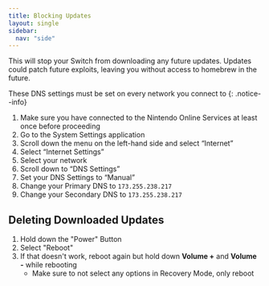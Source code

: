 ```yaml
---
title: Blocking Updates
layout: single
sidebar:
  nav: "side"
---
```


This will stop your Switch from downloading any future updates. Updates could patch future exploits, leaving you without access to homebrew in the future.

These DNS settings must be set on every network you connect to
{: .notice--info}

1. Make sure you have connected to the Nintendo Online Services at least once before proceeding
2. Go to the System Settings application
3. Scroll down the menu on the left-hand side and select “Internet”
4. Select “Internet Settings”
5. Select your network
6. Scroll down to “DNS Settings”
7. Set your DNS Settings to “Manual”
8. Change your Primary DNS to `173.255.238.217`
9. Change your Secondary DNS to `173.255.238.217`

## Deleting Downloaded Updates

1. Hold down the "Power" Button
2. Select "Reboot"
3. If that doesn't work, reboot again but hold down **Volume +** and **Volume -** while rebooting
	- Make sure to not select any options in Recovery Mode, only reboot
